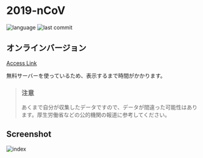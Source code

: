 # 2019-nCoV

![language](https://img.shields.io/github/languages/top/swsoyee/2019-ncov-japan?style=flat-square)
![last commit](https://img.shields.io/github/last-commit/swsoyee/2019-ncov-japan?style=flat-square)

## オンラインバージョン

[Access Link](https://infinityloop.shinyapps.io/2019-ncov-japan/)

無料サーバーを使っているため、表示するまで時間がかかります。

> ### 注意
>
> あくまで自分が収集したデータですので、データが間違った可能性はあります。厚生労働省などの公的機関の報道に参考してください。

## Screenshot

![index](https://raw.githubusercontent.com/swsoyee/2019-ncov-japan/master/screenshot/index.png)
